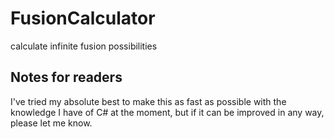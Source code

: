 # FusionCalculator
calculate infinite fusion possibilities

## Notes for readers

I've tried my absolute best to make this as fast as possible with the knowledge I have of C# at the moment, but if it can be improved in any way, please let me know.
